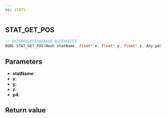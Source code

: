 ```yaml
---
ns: STATS
---
```

## STAT_GET_POS

```c
// 0x350F82CCB186AA1B 0xC846ECCE
BOOL STAT_GET_POS(Hash statName, float* x, float* y, float* z, Any p4);
```


## Parameters
* **statName**: 
* **x**: 
* **y**: 
* **z**: 
* **p4**: 

## Return value
